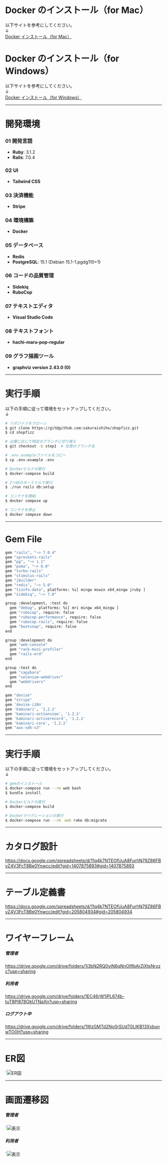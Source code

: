 # Docker のインストール（for Mac）

以下サイトを参考にしてください。  
↓  
[Docker インストール（for Mac）](https://zenn.dev/farstep/books/7f169cdc597ada/viewer/4f6d6f)

# Docker のインストール（for Windows）

以下サイトを参考にしてください。  
↓  
[Docker インストール（for Windows）](https://zenn.dev/giana12th/articles/6cc6540e0dd306)

---

# 開発環境

### 01 開発言語
- **Ruby**: 3.1.2
- **Rails**: 7.0.4

### 02 UI
- **Tailwind CSS**

### 03 決済機能
- **Stripe**

### 04 環境構築
- **Docker**

### 05 データベース
- **Redis**
- **PostgreSQL**: 15.1 (Debian 15.1-1.pgdg110+1)

### 06 コードの品質管理
- **Sidekiq**
- **RuboCop**

### 07 テキストエディタ
- **Visual Studio Code**

### 08 テキストフォント
- **hachi-maru-pop-regular**

### 09 グラフ描画ツール
- **graphviz version 2.43.0 (0)**

---


# 実行手順

以下の手順に従って環境をセットアップしてください。  
↓

```bash
# リポジトリをクローン
$ git clone https://git@github.com:sakuraishiho/shopfizz.git
$ cd shopfizz

# 必要に応じて特定のブランチに切り替え
$ git checkout -b step1  # 任意のブランチ名

# .env.exampleファイルをコピー
$ cp .env.example .env

# Dockerビルドの実行
$ docker-compose build

# 2つ目のターミナルで実行
$ ./run rails db:setup

# コンテナを開始
$ docker compose up

# コンテナを停止
$ docker compose down
```

---


# Gem File

```bash
gem "rails", "~> 7.0.4"
gem "sprockets-rails"
gem "pg", "~> 1.1"
gem "puma", "~> 6.0"
gem "turbo-rails"
gem "stimulus-rails"
gem "jbuilder"
gem "redis", "~> 5.0"
gem "tzinfo-data", platforms: %i[ mingw mswin x64_mingw jruby ]
gem "sidekiq", "~> 7.0"

group :development, :test do
  gem "debug", platforms: %i[ mri mingw x64_mingw ]
  gem "rubocop", require: false
  gem "rubocop-performance", require: false
  gem "rubocop-rails", require: false
  gem "bootsnap", require: false
end

group :development do
  gem "web-console"
  gem "rack-mini-profiler"
  gem "rails-erd"
end

group :test do
  gem "capybara"
  gem "selenium-webdriver"
  gem "webdrivers"
end

gem "devise"
gem "stripe"
gem 'devise-i18n'
gem 'kaminari', '1.2.2'
gem 'kaminari-actionview', '1.2.2'
gem 'kaminari-activerecord', '1.2.2'
gem 'kaminari-core', '1.2.2'
gem "aws-sdk-s3"
```

---


# 実行手順

以下の手順に従って環境をセットアップしてください。  
↓

```bash
# gemのインストール
$ docker-compose run --rm web bash
$ bundle install

# Dockerビルドの実行
$ docker-compose build

# Dockerマイグレーションの実行
$ docker-compose run --rm　web rake db:migrate
```

---


# カタログ設計
<https://docs.google.com/spreadsheets/d/11q4k7NTEOfUuA8FurhN79Z86FBvZ4V3FcT8Be0Ynwcc/edit?gid=1407875893#gid=1407875893>

---


# テーブル定義書
<https://docs.google.com/spreadsheets/d/11q4k7NTEOfUuA8FurhN79Z86FBvZ4V3FcT8Be0Ynwcc/edit?gid=205804934#gid=205804934>

---


# ワイヤーフレーム
##### 管理者  
<https://drive.google.com/drive/folders/1i3bN2RQ0yiN6qNnOIfIbArZjXtsNrxzc?usp=sharing>

##### 利用者    
<https://drive.google.com/drive/folders/1EC46rW1iPL674b-tuT8Pl878OkUTNaXn?usp=sharing>

##### ログアウト中  
<https://drive.google.com/drive/folders/1WzGMTd2No0rSUdT0LIKB13XxbunwTO0H?usp=sharing>

---


# ER図
`![ER図](https://raw.githubusercontent.com/sakuraishiho/Shopfizz/refs/heads/main/app/assets/svg/er.svg)

---


# 画面遷移図
##### 管理者  
`![表示](https://raw.githubusercontent.com/sakuraishiho/Shopfizz/refs/heads/main/app/assets/svg/admin.svg)

##### 利用者  
`![表示](https://raw.githubusercontent.com/sakuraishiho/Shopfizz/refs/heads/main/app/assets/svg/customer.svg)